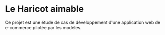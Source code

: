 # Le Haricot aimable

Ce projet est une étude de cas de développement d'une application web de e-commerce pilotée par les modèles.